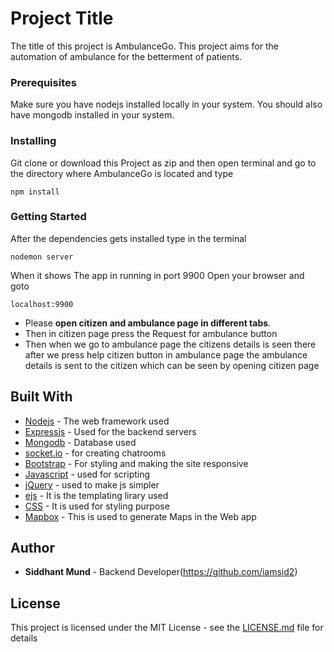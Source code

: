 # Project Title

The title of this project is AmbulanceGo.
This project aims for the automation of ambulance for the betterment of patients.

### Prerequisites

Make sure you have nodejs installed locally in your system.
You should also have mongodb installed in your system.

### Installing

Git clone or download this Project as zip and then open terminal and go to the directory where AmbulanceGo is located and type

```
npm install
```
### Getting Started
After the dependencies gets installed type in the terminal

```
nodemon server
```

When it shows The app in running in port 9900
Open your browser and goto

```
localhost:9900
```
* Please **open citizen and ambulance page in different tabs**.
* Then in citizen page press the Request for ambulance button
* Then when we go to ambulance page the citizens details is seen there after we press help citizen button in ambulance page   the ambulance details is sent to the citizen which can be seen by opening citizen page

## Built With

* [Nodejs](https://nodejs.org/en/docs/) - The web framework used
* [Expressjs](https://expressjs.com/en/api.html) - Used for the backend servers
* [Mongodb](https://docs.mongodb.com/) - Database used
* [socket.io](https://socket.io/docs/) - for creating chatrooms
* [Bootstrap](https://getbootstrap.com/docs/4.1/getting-started/introduction/) - For styling and making the site responsive
* [Javascript](https://devdocs.io/javascript/) - used for scripting
* [jQuery](https://api.jquery.com/) - used to make js simpler
* [ejs](http://ejs.co/) - It is the templating lirary used
* [CSS](https://developer.mozilla.org/en-US/docs/Learn/CSS/Introduction_to_CSS) - It is used for styling purpose
* [Mapbox](https://www.mapbox.com/) - This is used to generate Maps in the Web app



## Author

* **Siddhant Mund** - Backend Developer(https://github.com/iamsid2)

## License

This project is licensed under the MIT License - see the [LICENSE.md](LICENSE.md) file for details
